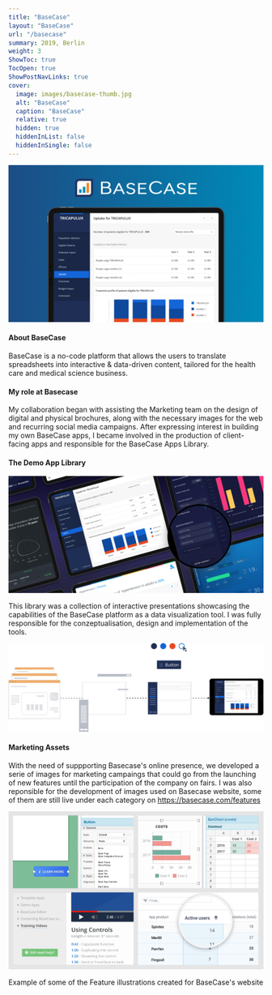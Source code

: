 ```yaml
---
title: "BaseCase"
layout: "BaseCase"
url: "/basecase"
summary: 2019, Berlin
weight: 3
ShowToc: true
TocOpen: true
ShowPostNavLinks: true
cover:
  image: images/basecase-thumb.jpg
  alt: "BaseCase"
  caption: "BaseCase"
  relative: true
  hidden: true
  hiddenInList: false
  hiddenInSingle: false
---
```


![BaseCase](images/basecase-thumb.jpg)

#### About BaseCase

BaseCase is a no-code platform that allows the users to translate spreadsheets into interactive & data-driven content, tailored for the health care and medical science business.

#### My role at Basecase

My collaboration began with assisting the Marketing team on the design of digital and physical brochures, along with the necessary images for the web and recurring social media campaigns. After expressing interest in building my own BaseCase apps, I became involved in the production of client-facing apps and responsible for the BaseCase Apps Library.

#### The Demo App Library

![BaseCase Demo App](images/demo-apps.jpg)

This library was a collection of interactive presentations showcasing the capabilities of the BaseCase platform as a data visualization tool. I was fully responsible for the conzeptualisation, design and implementation of the tools.

![BC Demo Apps Brief](images/bc-demo-apps-brief.svg)

#### Marketing Assets

With the need of suppporting Basecase's online presence, we developed a serie of images for marketing campaings that could go from the launching of new features until the participation of the company on fairs. I was also reponsible for the development of images used on Basecase website, some of them are still live under each category on https://basecase.com/features

![BaseCase Features](images/basecase-features.svg)

<p class="photo-footnote">Example of some of the Feature illustrations created for BaseCase's website</p>
